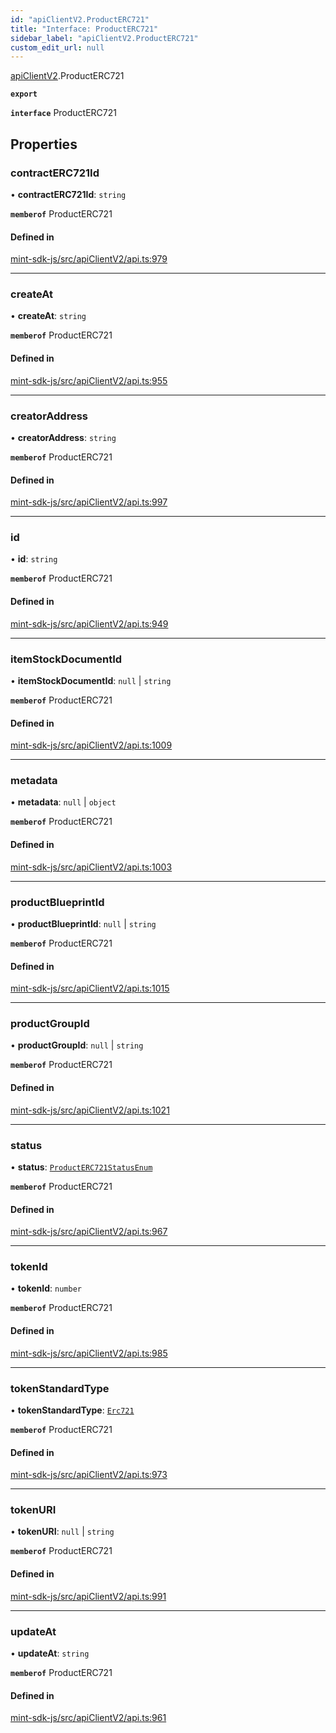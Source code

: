 ```yaml
---
id: "apiClientV2.ProductERC721"
title: "Interface: ProductERC721"
sidebar_label: "apiClientV2.ProductERC721"
custom_edit_url: null
---
```


[apiClientV2](../modules/apiClientV2).ProductERC721

**`export`**

**`interface`** ProductERC721

## Properties

### contractERC721Id

• **contractERC721Id**: `string`

**`memberof`** ProductERC721

#### Defined in

[mint-sdk-js/src/apiClientV2/api.ts:979](https://github.com/KyuzanInc/mint-sdk-js/blob/116138b/src/apiClientV2/api.ts#L979)

___

### createAt

• **createAt**: `string`

**`memberof`** ProductERC721

#### Defined in

[mint-sdk-js/src/apiClientV2/api.ts:955](https://github.com/KyuzanInc/mint-sdk-js/blob/116138b/src/apiClientV2/api.ts#L955)

___

### creatorAddress

• **creatorAddress**: `string`

**`memberof`** ProductERC721

#### Defined in

[mint-sdk-js/src/apiClientV2/api.ts:997](https://github.com/KyuzanInc/mint-sdk-js/blob/116138b/src/apiClientV2/api.ts#L997)

___

### id

• **id**: `string`

**`memberof`** ProductERC721

#### Defined in

[mint-sdk-js/src/apiClientV2/api.ts:949](https://github.com/KyuzanInc/mint-sdk-js/blob/116138b/src/apiClientV2/api.ts#L949)

___

### itemStockDocumentId

• **itemStockDocumentId**: ``null`` \| `string`

**`memberof`** ProductERC721

#### Defined in

[mint-sdk-js/src/apiClientV2/api.ts:1009](https://github.com/KyuzanInc/mint-sdk-js/blob/116138b/src/apiClientV2/api.ts#L1009)

___

### metadata

• **metadata**: ``null`` \| `object`

**`memberof`** ProductERC721

#### Defined in

[mint-sdk-js/src/apiClientV2/api.ts:1003](https://github.com/KyuzanInc/mint-sdk-js/blob/116138b/src/apiClientV2/api.ts#L1003)

___

### productBlueprintId

• **productBlueprintId**: ``null`` \| `string`

**`memberof`** ProductERC721

#### Defined in

[mint-sdk-js/src/apiClientV2/api.ts:1015](https://github.com/KyuzanInc/mint-sdk-js/blob/116138b/src/apiClientV2/api.ts#L1015)

___

### productGroupId

• **productGroupId**: ``null`` \| `string`

**`memberof`** ProductERC721

#### Defined in

[mint-sdk-js/src/apiClientV2/api.ts:1021](https://github.com/KyuzanInc/mint-sdk-js/blob/116138b/src/apiClientV2/api.ts#L1021)

___

### status

• **status**: [`ProductERC721StatusEnum`](../enums/apiClientV2.ProductERC721StatusEnum)

**`memberof`** ProductERC721

#### Defined in

[mint-sdk-js/src/apiClientV2/api.ts:967](https://github.com/KyuzanInc/mint-sdk-js/blob/116138b/src/apiClientV2/api.ts#L967)

___

### tokenId

• **tokenId**: `number`

**`memberof`** ProductERC721

#### Defined in

[mint-sdk-js/src/apiClientV2/api.ts:985](https://github.com/KyuzanInc/mint-sdk-js/blob/116138b/src/apiClientV2/api.ts#L985)

___

### tokenStandardType

• **tokenStandardType**: [`Erc721`](../enums/apiClientV2.TokenStandardType#erc721)

**`memberof`** ProductERC721

#### Defined in

[mint-sdk-js/src/apiClientV2/api.ts:973](https://github.com/KyuzanInc/mint-sdk-js/blob/116138b/src/apiClientV2/api.ts#L973)

___

### tokenURI

• **tokenURI**: ``null`` \| `string`

**`memberof`** ProductERC721

#### Defined in

[mint-sdk-js/src/apiClientV2/api.ts:991](https://github.com/KyuzanInc/mint-sdk-js/blob/116138b/src/apiClientV2/api.ts#L991)

___

### updateAt

• **updateAt**: `string`

**`memberof`** ProductERC721

#### Defined in

[mint-sdk-js/src/apiClientV2/api.ts:961](https://github.com/KyuzanInc/mint-sdk-js/blob/116138b/src/apiClientV2/api.ts#L961)
